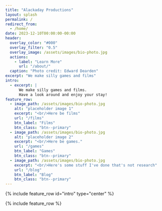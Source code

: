 ```yaml
---
title: "Alackaday Productions"
layout: splash
permalink: /
redirect_from:
  - /home/
date: 2023-12-10T00:00:00-00:00
header:
  overlay_color: "#000"
  overlay_filter: "0.5"
  overlay_image: /assets/images/bio-photo.jpg
  actions:
    - label: "Learn More"
      url: "/about/"
  caption: "Photo credit: Edward Dearden"
excerpt: "We make silly games and films"
intro:
  - excerpt: |
      We make silly games and films.
      Have a look around and enjoy your stay!
feature_row:
  - image_path: /assets/images/bio-photo.jpg
    alt: "placeholder image 1"
    excerpt: "<br/>Here be films"
    url: "/films"
    btn_label: "Films"
    btn_class: "btn--primary"
  - image_path: /assets/images/bio-photo.jpg
    alt: "placeholder image 2"
    excerpt: "<br/>Here be games."
    url: "/games"
    btn_label: "Games"
    btn_class: "btn--primary"
  - image_path: /assets/images/bio-photo.jpg
    excerpt: "<br/>Here's some stuff I've done that's not research"
    url: "/blog"
    btn_label: "Blog"
    btn_class: "btn--primary"
---
```


{% include feature_row id="intro" type="center" %}

{% include feature_row %}
